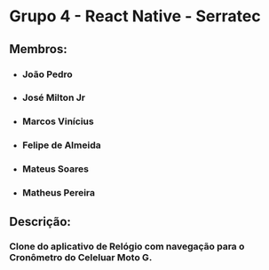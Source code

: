 # Grupo 4 - React Native - Serratec

## Membros:

* ### João Pedro
* ### José Milton Jr
* ### Marcos Vinícius
* ### Felipe de Almeida
* ### Mateus Soares
* ### Matheus Pereira

## Descrição: 

### Clone do aplicativo de Relógio com navegação para o Cronômetro do Celeluar Moto G. 


